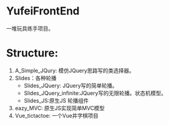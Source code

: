 # YufeiFrontEnd
一堆玩具练手项目。
# Structure:
1. A_Simple_JQury: 模仿JQuery思路写的类选择器。
2. Slides：各种轮播
    * Slides_JQuery: JQuery写的简单轮播。
    * Slides_JQuery_infinite:JQuery写的无限轮播。状态机模型。
    * Slides_JS:原生JS 轮播组件 
3. eazy_MVC: 原生JS实现简单MVC模型
4. Vue_tictactoe: 一个Vue井字棋项目